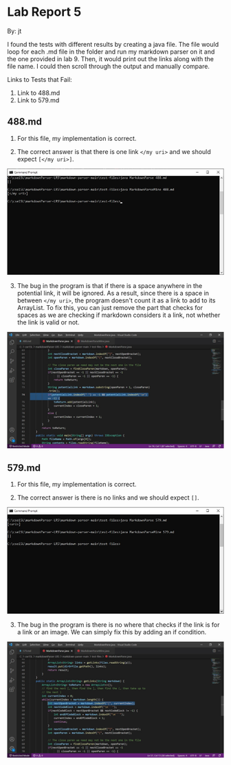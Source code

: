 # Lab Report 5

By: jt

I found the tests with different results by creating a java file.  The file would loop for each .md file in the folder and run my markdown parser on it and the one provided in lab 9.  Then, it would print out the links along with the file name.  I could then scroll through the output and manually compare.

Links to Tests that Fail:
1) Link to 488.md
2) Link to 579.md

## 488.md

1) For this file, my implementation is correct.

2) The correct answer is that there is one link ``</my uri>`` and we should expect ``[</my uri>]``.

![488.md File Output](https://raw.githubusercontent.com/jt-ucsd/cse15l-lab-report-5/main/Lab%20Report%205%20-%20488.md%20File%20Output.jpg)

3) The bug in the program is that if there is a space anywhere in the potential link, it will be ignored.  As a result, since there is a space in between ``</my uri>``, the program doesn't count it as a link to add to its ArrayList.  To fix this, you can just remove the part that checks for spaces as we are checking if markdown considers it a link, not whether the link is valid or not.

![488.md Fix](https://raw.githubusercontent.com/jt-ucsd/cse15l-lab-report-5/main/Lab%20Report%205%20-%20488.md%20File%20Fix.jpg)

## 579.md

1) For this file, my implementation is correct.

2) The correct answer is there is no links and we should expect ``[]``.

![579.md File Output](https://raw.githubusercontent.com/jt-ucsd/cse15l-lab-report-5/main/Lab%20Report%205%20-%20579.md%20File%20Output.jpg)

3. The bug in the program is there is no where that checks if the link is for a link or an image.  We can simply fix this by adding an if condition.

![579.md Fix](https://raw.githubusercontent.com/jt-ucsd/cse15l-lab-report-5/main/Lab%20Report%205%20-%20579.md%20File%20Fix.jpg)